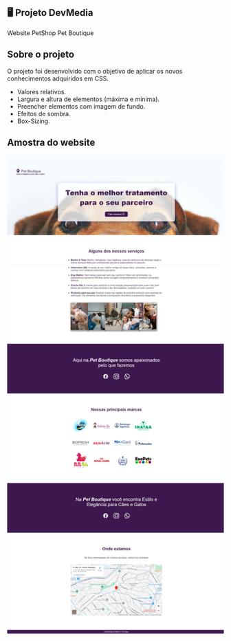 ## 🖥 Projeto DevMedia

Website PetShop Pet Boutique

## Sobre o projeto 

O projeto foi desenvolvido com o objetivo de aplicar os novos conhecimentos adquiridos em CSS.
- Valores relativos.
- Largura e altura de elementos (máxima e mínima).
- Preencher elementos com imagem de fundo.
- Efeitos de sombra.
- Box-Sizing.

## Amostra do website 

<img width="1024px" src="img/Amostra-website.jpeg">


  
